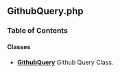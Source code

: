 


## GithubQuery.php











### Table of Contents




#### Classes
- **[GithubQuery](../classes/Drupal-ct-github-GithubQuery.md)**
  Github Query Class.














